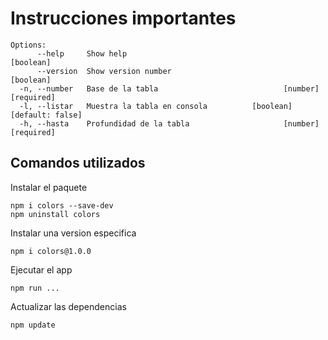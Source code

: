 
# Instrucciones importantes

```
Options:
      --help     Show help                                             [boolean]
      --version  Show version number                                   [boolean]
  -n, --number   Base de la tabla                            [number] [required]
  -l, --listar   Muestra la tabla en consola          [boolean] [default: false]
  -h, --hasta    Profundidad de la tabla                     [number] [required]
```

## Comandos utilizados

Instalar el paquete

```
npm i colors --save-dev
npm uninstall colors
```

Instalar una version especifica

```
npm i colors@1.0.0
```

Ejecutar el app

```
npm run ...
```

Actualizar las dependencias

```
npm update
```